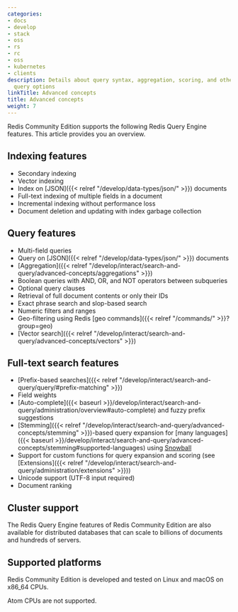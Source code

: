 ```yaml
---
categories:
- docs
- develop
- stack
- oss
- rs
- rc
- oss
- kubernetes
- clients
description: Details about query syntax, aggregation, scoring, and other search and
  query options
linkTitle: Advanced concepts
title: Advanced concepts
weight: 7
---
```


Redis Community Edition supports the following Redis Query Engine features. This article provides you an overview.

## Indexing features

* Secondary indexing
* Vector indexing
* Index on [JSON]({{< relref "/develop/data-types/json/" >}}) documents
* Full-text indexing of multiple fields in a document
* Incremental indexing without performance loss
* Document deletion and updating with index garbage collection


## Query features

* Multi-field queries
* Query on [JSON]({{< relref "/develop/data-types/json/" >}}) documents
* [Aggregation]({{< relref "/develop/interact/search-and-query/advanced-concepts/aggregations" >}})
* Boolean queries with AND, OR, and NOT operators between subqueries
* Optional query clauses
* Retrieval of full document contents or only their IDs
* Exact phrase search and slop-based search
* Numeric filters and ranges
* Geo-filtering using Redis [geo commands]({{< relref "/commands/" >}}?group=geo)
* [Vector search]({{< relref "/develop/interact/search-and-query/advanced-concepts/vectors" >}})


## Full-text search features

* [Prefix-based searches]({{< relref "/develop/interact/search-and-query/query/#prefix-matching" >}})
* Field weights
* [Auto-complete]({{< baseurl >}}/develop/interact/search-and-query/administration/overview#auto-complete) and fuzzy prefix suggestions
* [Stemming]({{< relref "/develop/interact/search-and-query/advanced-concepts/stemming" >}})-based query expansion for [many languages]({{< baseurl >}}/develop/interact/search-and-query/advanced-concepts/stemming#supported-languages) using [Snowball](http://snowballstem.org/)
* Support for custom functions for query expansion and scoring (see [Extensions]({{< relref "/develop/interact/search-and-query/administration/extensions" >}}))
* Unicode support (UTF-8 input required)
* Document ranking

## Cluster support

The Redis Query Engine features of Redis Community Edition are also available for distributed databases that can scale to billions of documents and hundreds of servers.

## Supported platforms
Redis Community Edition is developed and tested on Linux and macOS on x86_64 CPUs.

Atom CPUs are not supported.

<br/>